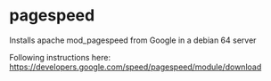 pagespeed
=========

Installs apache mod_pagespeed from Google in a debian 64 server

Following instructions here:
https://developers.google.com/speed/pagespeed/module/download

